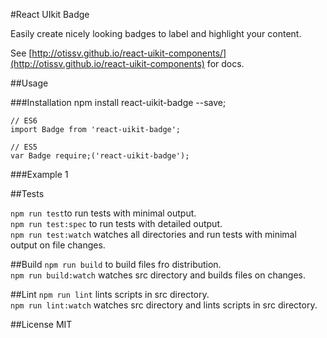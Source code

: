 #React UIkit Badge

Easily create nicely looking badges to label and highlight your content.

See [http://otissv.github.io/react-uikit-components/](http://otissv.github.io/react-uikit-components) for docs.

##Usage


###Installation
    npm install react-uikit-badge --save;

    // ES6
    import Badge from 'react-uikit-badge';

    // ES5
    var Badge require;('react-uikit-badge');


###Example
    <Badge notification context='success'>1</Badge>

##Tests

`npm run test`to run tests with minimal output.  
`npm run test:spec` to run tests with detailed output.  
`npm run test:watch` watches all directories and run tests with minimal output on file changes.

##Build
`npm run build` to build files fro distribution.  
`npm run build:watch` watches src directory and builds files on changes.

##Lint
`npm run lint` lints scripts in src directory.  
`npm run lint:watch` watches src directory and lints scripts in src directory.

##License
MIT
